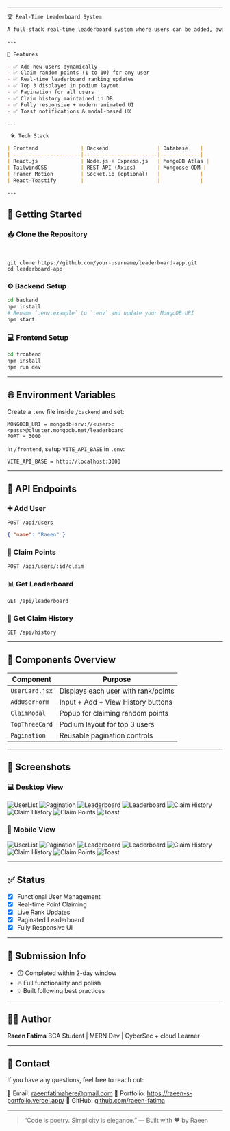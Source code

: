
---


```md
🏆 Real-Time Leaderboard System

A full-stack real-time leaderboard system where users can be added, awarded points through a claim system, and ranked dynamically. Built with **Node.js**, **MongoDB**, and **React.js** (with TailwindCSS & Framer Motion for UI polish).

---

📌 Features

- ✅ Add new users dynamically
- ✅ Claim random points (1 to 10) for any user
- ✅ Real-time leaderboard ranking updates
- ✅ Top 3 displayed in podium layout
- ✅ Pagination for all users
- ✅ Claim history maintained in DB
- ✅ Fully responsive + modern animated UI
- ✅ Toast notifications & modal-based UX

---

 🛠️ Tech Stack

| Frontend              | Backend                | Database    |
|-----------------------|------------------------|-------------|
| React.js              | Node.js + Express.js   | MongoDB Atlas |
| TailwindCSS           | REST API (Axios)       | Mongoose ODM |
| Framer Motion         | Socket.io (optional)   |             |
| React-Toastify        |                        |             |

---

```


## 🚀 Getting Started

### 📥 Clone the Repository
````


git clone https://github.com/your-username/leaderboard-app.git
cd leaderboard-app
````

### ⚙️ Backend Setup

```bash
cd backend
npm install
# Rename `.env.example` to `.env` and update your MongoDB URI
npm start
```

### 💻 Frontend Setup

```bash
cd frontend
npm install
npm run dev
```

---

## 🌐 Environment Variables

Create a `.env` file inside `/backend` and set:

```
MONGODB_URI = mongodb+srv://<user>:<pass>@cluster.mongodb.net/leaderboard
PORT = 3000
```

In `/frontend`, setup `VITE_API_BASE` in `.env`:

```
VITE_API_BASE = http://localhost:3000
```

---

## 🎯 API Endpoints

### ➕ Add User

`POST /api/users`

```json
{ "name": "Raeen" }
```

### 🎁 Claim Points

`POST /api/users/:id/claim`

### 📊 Get Leaderboard

`GET /api/leaderboard`

### 📜 Get Claim History

`GET /api/history`

---

## 🧩 Components Overview

| Component      | Purpose                             |
| -------------- | ----------------------------------- |
| `UserCard.jsx` | Displays each user with rank/points |
| `AddUserForm`  | Input + Add + View History buttons  |
| `ClaimModal`   | Popup for claiming random points    |
| `TopThreeCard` | Podium layout for top 3 users       |
| `Pagination`   | Reusable pagination controls        |

---

## 📸 Screenshots

### 💻 Desktop View

![UserList](https://github.com/user-attachments/assets/f091cb98-923d-4de9-8625-418b828611f1)
![Pagination](https://github.com/user-attachments/assets/95eb5d6d-3bc4-4a6b-b630-9d78ed2a5478)
![Leaderboard](https://github.com/user-attachments/assets/c88c5c4d-27ea-4d18-8844-eee2097eca9f)
![Leaderboard](https://github.com/user-attachments/assets/be0825b6-d6f5-4ec0-a2b5-154f0f9485c5)
![Claim History](https://github.com/user-attachments/assets/1bf7bce1-5010-443e-96ac-605e1f970e2e)
![Claim History](https://github.com/user-attachments/assets/9dbcf33c-92a8-45e1-a7b0-8cc59238e025)
![Claim Points](https://github.com/user-attachments/assets/10f5e53e-0fdc-4046-a25a-2aae27ce1f26)
![Toast](https://github.com/user-attachments/assets/6e68a948-f365-46e3-b63f-41293943cac4)


### 📱 Mobile View

![UserList](https://github.com/user-attachments/assets/7512a330-830d-4b70-8491-38850dc4d434)
![Pagination](https://github.com/user-attachments/assets/955784b9-4a44-43f7-8beb-40445f88b6c8)
![Leaderboard](https://github.com/user-attachments/assets/499decc0-14e7-4ae9-91d0-37b164f7a4d1)
![Leaderboard](https://github.com/user-attachments/assets/bce91ad9-886b-4fd8-bdac-1d89b25947df)
![Claim History](https://github.com/user-attachments/assets/2955e232-d4a1-41ee-8217-dab35d970b48)
![Claim History](https://github.com/user-attachments/assets/5199ec2e-4824-479e-830b-b77a4d433094)
![Claim Points](https://github.com/user-attachments/assets/d2be4788-68b7-4177-911f-e180754ebc99)
![Toast](https://github.com/user-attachments/assets/f51af5d8-55a6-4524-87e5-24ba9da996d6)


---

## ✅ Status

* [x] Functional User Management
* [x] Real-time Point Claiming
* [x] Live Rank Updates
* [x] Paginated Leaderboard
* [x] Fully Responsive UI

---

## 🏁 Submission Info

* ⏱️ Completed within 2-day window
* 🔥 Full functionality and polish
* 💡 Built following best practices

---

## 🙋‍♀️ Author

**Raeen Fatima**
BCA Student | MERN Dev | CyberSec + cloud Learner

---

## 📧 Contact

If you have any questions, feel free to reach out:

📩 Email: [raeenfatimahere@gmail.com](mailto:raeenfatimahere@gmail.com)
🔗 Portfolio: https://raeen-s-portfolio.vercel.app/
🔗 GitHub: [github.com/raeen-fatima](https://github.com/raeen-fatima)

---

> “Code is poetry. Simplicity is elegance.”
> — Built with ❤️ by Raeen

```

